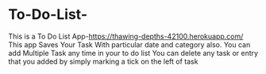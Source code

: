 # To-Do-List-
This is a To Do List App-https://thawing-depths-42100.herokuapp.com/
This app Saves Your Task With particular date and category also.
You can add Multiple Task any time in your to do list 
You can delete any task or entry that you added by simply marking a tick on the left of task
